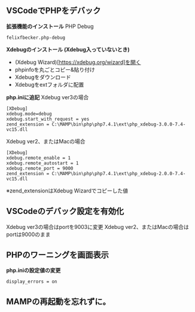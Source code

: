 ## VSCodeでPHPをデバック
**拡張機能のインストール**
PHP Debug
```
felixfbecker.php-debug
```

**Xdebugのインストール (Xdebug入っていないとき)**
- (Xdebug Wizard)[https://xdebug.org/wizard]を開く
- phpinfoを丸ごとコピー&貼り付け
- Xdebugをダウンロード
- Xdebugをextフォルダに配置

**php.iniに追記**
Xdebug ver3の場合
```
[XDebug]
xdebug.mode=debug
xdebug.start_with_request = yes
zend_extension = C:\MAMP\bin\php\php7.4.1\ext\php_xdebug-3.0.0-7.4-vc15.dll
```

Xdebug ver2、またはMacの場合
```
[XDebug]
xdebug.remote_enable = 1
xdebug.remote_autostart = 1
xdebug.remote_port = 9000
zend_extension = C:\MAMP\bin\php\php7.4.1\ext\php_xdebug-2.0.0-7.4-vc15.dll
```
※zend_extensionはXdebug Wizardでコピーした値

## VSCodeのデバック設定を有効化
Xdebug ver3の場合はportを9003に変更
Xdebug ver2、またはMacの場合はportは9000のまま

## PHPのワーニングを画面表示
**php.iniの設定値の変更**
```
display_errors = on
```

## MAMPの再起動を忘れずに。